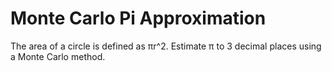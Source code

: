 ﻿# Monte Carlo Pi Approximation
The area of a circle is defined as πr^2. Estimate π to 3 decimal places using a Monte Carlo method.